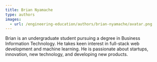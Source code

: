 ```yaml
---
title: Brian Nyamache
type: authors
images:
  - url: /engineering-education/authors/brian-nyamache/avatar.png 
---
```

Brian is an undergraduate student pursuing a degree in Business Information Technology. He takes keen interest in full-stack web development and machine learning. He is passionate about startups, innovation, new technology, and developing new products.
